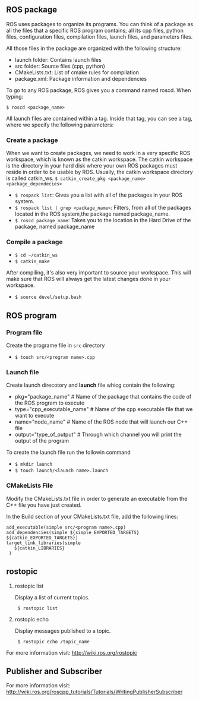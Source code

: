 

## ROS package

ROS uses packages to organize its programs. You can think of a package as all the files that a specific ROS program contains; all its cpp files, python files, configuration files, compilation files, launch files, and parameters files.

All those files in the package are organized with the following structure:
* launch folder: Contains launch files
* src folder: Source files (cpp, python)
* CMakeLists.txt: List of cmake rules for compilation
* package.xml: Package information and dependencies

To go to any ROS package, ROS gives you a command named roscd. When typing:

`$ roscd <package_name>`



All launch files are contained within a <launch> tag. Inside that tag, you can see a <node> tag, where we specify the following parameters:



### Create a package

When we want to create packages, we need to work in a very specific ROS workspace, which is known as the catkin workspace. The catkin workspace is the directory in your hard disk where your own ROS packages must reside in order to be usable by ROS. Usually, the catkin workspace directory is called catkin_ws.
`$ catkin_create_pkg <package_name> <package_dependecies>`

* `$ rospack list`: Gives you a list with all of the packages in your ROS system.
* `$ rospack list | grep <package_name>`: Filters, from all of the packages located in the ROS system,the package named package_name.
* `$ roscd package_name`: Takes you to the location in the Hard Drive of the package, named package_name

###  Compile a package

* `$ cd ~/catkin_ws`
* `$ catkin_make`

After compiling, it's also very important to source your workspace. This will make sure that ROS will always get the latest changes done in your workspace.

* `$ source devel/setup.bash`

## ROS program
### Program file
Create the programe file in `src` directory 
* `$ touch src/<program name>.cpp`

### Launch file
Create launch direcotory and **launch** file whicg contain the following: 
* pkg="package_name" # Name of the package that contains the code of the ROS program to execute
* type="cpp_executable_name" # Name of the cpp executable file that we want to execute
* name="node_name" # Name of the ROS node that will launch our C++ file
* output="type_of_output" # Through which channel you will print the output of the program

To create the launch file run the followin command 
* `$ mkdir launch`
* `$ touch launch/<launch name>.launch`

### CMakeLists File
Modify the CMakeLists.txt file in order to generate an executable from the C++ file you have just created.

In the Build section of your CMakeLists.txt file, add the following lines:

```
add_executable(simple src/<program name>.cpp)
add_dependencies(simple ${simple_EXPORTED_TARGETS} ${catkin_EXPORTED_TARGETS})
target_link_libraries(simple
   ${catkin_LIBRARIES}
 )
```



## rostopic
1. rostopic list

    Display a list of current topics.

        $ rostopic list

1. rostopic echo

    Display messages published to a topic.

        $ rostopic echo /topic_name

For more information visit: http://wiki.ros.org/rostopic 


## Publisher and Subscriber

For more information visit: http://wiki.ros.org/roscpp_tutorials/Tutorials/WritingPublisherSubscriber